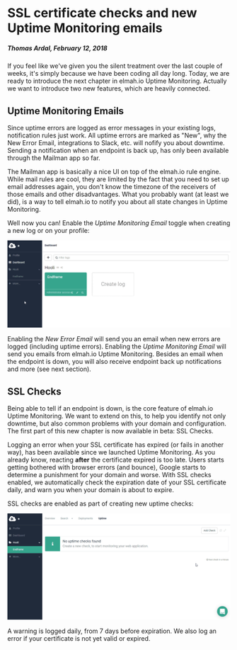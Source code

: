 # SSL certificate checks and new Uptime Monitoring emails

##### Thomas Ardal, February 12, 2018

If you feel like we've given you the silent treatment over the last couple of weeks, it's simply because we have been coding all day long. Today, we are ready to introduce the next chapter in elmah.io Uptime Monitoring. Actually we want to introduce two new features, which are heavily connected.

## Uptime Monitoring Emails

Since uptime errors are logged as error messages in your existing logs, notification rules just work. All uptime errors are marked as "New", why the New Error Email, integrations to Slack, etc. will nofify you about downtime. Sending a notification when an endpoint is back up, has only been available through the Mailman app so far.

The Mailman app is basically a nice UI on top of the elmah.io rule engine. While mail rules are cool, they are limited by the fact that you need to set up email addresses again, you don't know the timezone of the receivers of those emails and other disadvantages. What you probably want (at least we did), is a way to tell elmah.io to notify you about all state changes in Uptime Monitoring.

Well now you can! Enable the *Uptime Monitoring Email* toggle when creating a new log or on your profile:

![Uptime Monitoring Email](/images/uptime_monitoring_emails.gif)

Enabling the *New Error Email* will send you an email when new errors are logged (including uptime errors). Enabling the *Uptime Monitoring Email* will send you emails from elmah.io Uptime Monitoring. Besides an email when the endpoint is down, you will also receive endpoint back up notifications and more (see next section).

## SSL Checks

Being able to tell if an endpoint is down, is the core feature of elmah.io Uptime Monitoring. We want to extend on this, to help you identify not only downtime, but also common problems with your domain and configuration. The first part of this new chapter is now available in beta: SSL Checks.

Logging an error when your SSL certificate has expired (or fails in another way), has been available since we launched Uptime Monitoring. As you already know, reacting **after** the certificate expired is too late. Users starts getting bothered with browser errors (and bounce), Google starts to determine a punishment for your domain and worse. With SSL checks enabled, we automatically check the expiration date of your SSL certificate daily, and warn you when your domain is about to expire.

SSL checks are enabled as part of creating new uptime checks:

![SSL Check](/images/ssl_check.gif)

A warning is logged daily, from 7 days before expiration. We also log an error if your certificate is not yet valid or expired.